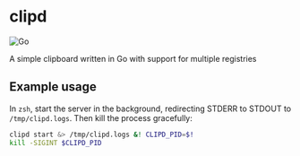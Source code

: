 # clipd

![Go](https://github.com/nicolomaioli/clipd/workflows/Go/badge.svg?branch=master)

A simple clipboard written in Go with support for multiple registries

## Example usage

In `zsh`, start the server in the background, redirecting STDERR to STDOUT to `/tmp/clipd.logs`. Then kill the process gracefully:

```sh
clipd start &> /tmp/clipd.logs &! CLIPD_PID=$!
kill -SIGINT $CLIPD_PID
```
